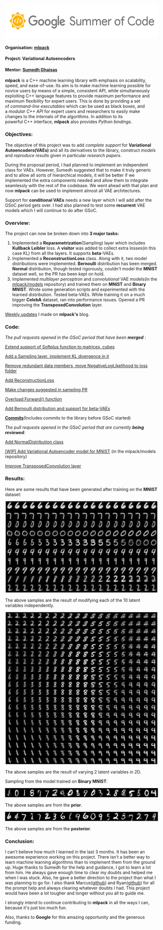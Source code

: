 <p align="center">
  <img width="556" height="112" src="https://github.com/akhandait/GSoC-2018/blob/master/src/logo.png">
</p>

#### Organisation: [mlpack](https://github.com/mlpack) 

#### Project: Variational Autoencoders

#### Mentor: [Sumedh Ghaisas](https://github.com/sumedhghaisas)

**mlpack** is a C++ machine learning library with emphasis on scalability, speed, and ease-of-use. Its aim is to make machine learning possible for novice users by means of a simple, consistent API, while simultaneously exploiting C++ language features to provide maximum performance and maximum flexibility for expert users. This is done by providing a set of *command-line executables* which can be used as black boxes, and a *modular C++ API* for expert users and researchers to easily make changes to the internals of the algorithms. In addition to its powerful C++ interface, **mlpack** also provides *Python bindings*.

### Objectives:

The objective of this project was to add *complete support* for **Variational Autoencoders(VAEs)** and all its derivatives to the library, construct *models* and *reproduce results* given in particular *research papers*.

During the proposal period, I had planned to implement an independent class for VAEs. However, Sumedh suggested that to make it truly generic and to allow all sorts of hierarchical models, it will be better if we implemented the extra components needed and allow them to integrate seamlessly with the rest of the codebase. We went ahead with that plan and now **mlpack** can be used to implement almost all VAE architectures.

Support for **conditional VAEs** needs a new layer which I will add after the GSoC period gets over. I had also planned to test some **recurrent** VAE models which I will continue to do after GSoC.

### Overview:

The project can now be broken down into **3 major tasks:**

1. Implemented a **Reparametrization**(Sampling) layer which includes **Kullback Leibler** loss. A **visitor** was added to collect extra losses(in this case KL) from all the layers. It supports **beta**-VAEs.
2. Implemented a **ReconstructionLoss** class. Along with it, two model distributions were implemented. **Bernoulli** distribution has been merged. **Normal** distribution, though tested rigorously, couldn't model the  **MNIST** dataset well, so the PR has been kept on hold.
3. Implemented *multilayer perceptron* and *convolutional* VAE models(in the [mlpack/models](https://github.com/mlpack/models) repository) and trained them on **MNIST** and **Binary MNIST**. Wrote some generation scripts and experimented with the learned distribution. Tested beta-VAEs. While training it on a much bigger **CelebA** dataset, ran into performance issues. Opened a PR improving the **TransposedConvolution** layer.

[Weekly updates](http://www.mlpack.org/gsocblog/AtharvaKhandaitPage.html) I made on **mlpack's** blog.

### Code:

_The pull requests opened in the GSoC period that have been **merged** :_

[Extend support of Softplus function to matrices, cubes](https://github.com/mlpack/mlpack/pull/1414)

[Add a Sampling layer, implement KL divergence in it](https://github.com/mlpack/mlpack/pull/1420)

[Remove redundant data members, move NegativeLogLikelihood to loss folder](https://github.com/mlpack/mlpack/pull/1434)

[Add ReconstructionLoss](https://github.com/mlpack/mlpack/pull/1441)

[Make changes suggested in sampling PR](https://github.com/mlpack/mlpack/pull/1452)

[Overload Forward() function](https://github.com/mlpack/mlpack/pull/1468)

[Add Bernoulli distribution and support for beta-VAEs](https://github.com/mlpack/mlpack/pull/1479)

[**Commits**](https://github.com/mlpack/mlpack/commits?author=akhandait)(Includes commits to the library before GSoC started)

_The pull requests opened in the GSoC period that are currently **being reviewed**:_

[Add NormalDistribution class](https://github.com/mlpack/mlpack/pull/1439)

[[WIP] Add Variational Autoencoder model for MNIST](https://github.com/mlpack/models/pull/14) (in the mlpack/models repository)

[Improve TransposedConvolution layer](https://github.com/mlpack/mlpack/pull/1493)

### Results:

Here are some results that have been generated after training on the **MNIST** dataset:

<p align="center">
<img width="500" height="300" src="https://github.com/akhandait/GSoC-2018/blob/master/src/allLatent.png">
</p>

The above samples are the result of modifying each of the 10 latent variables independently.

<p align="center">
<img width="500" height="500" src="https://github.com/akhandait/GSoC-2018/blob/master/src/2dLatent.png">
</p>

The above samples are the result of varying 2 latent variables in 2D. 

Sampling from the model trained on **Binary MNIST**:

<p align="center">
<img width="550" height="30" src="https://github.com/akhandait/GSoC-2018/blob/master/src/priorBinary.png">
</p>

The above samples are from the **prior**.

<p align="center">
<img width="550" height="30" src="https://github.com/akhandait/GSoC-2018/blob/master/src/posteriorBinary.png">
</p>

The above samples are from the **posterior**.

### Conclusion:

I can't believe how much I learned in the last 3 months. It has been an awesome experience working on this project. There isn't a better way to learn machine learning algorithms than to implement them from the ground up. Huge thanks to Sumedh for the help and guidance, I got to learn a lot from him. He always gave enough time to clear my doubts and helped me when I was stuck. Also, he gave a better direction to the project than what I was planning to go for. I also thank Marcus([github](https://github.com/zoq)) and Ryan([github](https://github.com/rcurtin)) for all the prompt help and always clearing whatever doubts I had. This project would have been a lot tougher and longer without you all to guide me. 

I strongly intend to continue contributing to **mlpack** in all the ways I can, because it's just too much fun. 

Also, thanks to **Google** for this amazing opportunity and the generous funding.